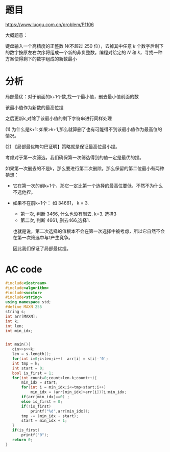 # 题目
https://www.luogu.com.cn/problem/P1106

大概题意：

键盘输入一个高精度的正整数 N(不超过 250 位），去掉其中任意 *k* 个数字后剩下的数字按原左右次序将组成一个新的非负整数。编程对给定的 *N* 和 *k*，寻找一种方案使得剩下的数字组成的新数最小

# 分析

局部最优：对于前面的k+1个数,找一个最小值，删去最小值前面的数

该最小值作为新数的最高位捏

之后更新k,对除了该最小值的剩下字符串进行同样处理

(1) 为什么是k+1: 如果>k+1,那么就算删了也有可能得不到该最小值作为最高位的情况。

(2) 【局部最优瞎勾巴证明】策略就是保证最高位最小捏。

考虑对于第一次筛选，我们确保第一次筛选得到的值一定是最优的捏。

如果第一次删去的不是k，那么要进行第二次删除。那么保留的第二位最小有两种猜想：

* 它在第一次的前k+1个，那它一定比第一个选择的最高位要低，不然不为什么不选他捏。

* 如果不在前k+1个： 如 34661， k = 3.

	* 第一次, 判断 3466,  什么也没有删去. k=3. 选择3
   * 第二次, 判断 4661,  删去466,选择1.
  
  也就是说，第二次选择的值根本不会在第一次选择中被考虑，所以它自然不会在第一次筛选中与1产生竞争。
  
  因此我们保证了局部最优捏。
 # AC code

 ```cpp
#include<iostream>
#include<algorithm>
#include<vector>
#include<string>
using namespace std;
#define MAXN 255
string s;
int arr[MAXN];
int k;
int len;
int min_idx;


int main(){
    cin>>s>>k;
    len = s.length();
    for(int i=0;i<len;i++)  arr[i] = s[i]-'0';
    int tmp = k;
    int start = 0;
    bool is_first = 1;
    for(int count=0;count<len-k;count++){
        min_idx = start;
        for(int i = min_idx;i<=tmp+start;i++)
            min_idx = (arr[min_idx]>arr[i])?i:min_idx; 
        if(arr[min_idx]==0) ;
        else is_first = 0;
        if(!is_first)
            printf("%d",arr[min_idx]);
        tmp -= (min_idx - start);
        start = min_idx + 1;
    }
    if(is_first)
        printf("0");
    return 0;
}
 ```